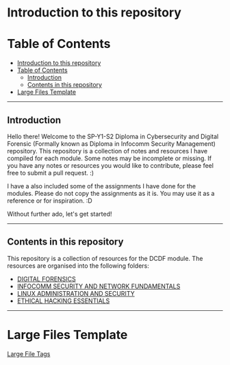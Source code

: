 # Introduction to this repository

# Table of Contents
- [Introduction to this repository](#introduction-to-this-repository)
- [Table of Contents](#table-of-contents)
  - [Introduction](#introduction)
  - [Contents in this repository](#contents-in-this-repository)
- [Large Files Template](#large-files-template)


-----------------
## Introduction

Hello there! Welcome to the SP-Y1-S2 Diploma in Cybersecurity and Digital Forensic (Formally known as Diploma in Infocomm Security Management) repository. This repository is a collection of notes and resources I have compiled for each module. Some notes may be incomplete or missing. If you have any notes or resources you would like to contribute, please feel free to submit a pull request. :)

I have a also included some of the assignments I have done for the modules. Please do not copy the assignments as it is. You may use it as a reference or for inspiration. :D

Without further ado, let's get started!

-----------------
## Contents in this repository
This repository is a collection of resources for the DCDF module. The resources are organised into the following folders:

- [DIGITAL FORENSICS](./DIGITAL%20FORENSICS%20AND%20INVESTIGATION) 
- [INFOCOMM SECURITY AND NETWORK FUNDAMENTALS](./INFOCOMM%20SECURITY%20AND%20NETWORK%20FUNDAMENTALS)
- [LINUX ADMINISTRATION AND SECURITY](./LINUX%20ADMINISTRATION%20AND%20SECURITY)
- [ETHICAL HACKING ESSENTIALS](./ETHICAL%20HACKING%20ESSENTIALS)
-----------------
# Large Files Template
[Large File Tags](https://github.com/StepSisStuck/DISM-SP-Y1-S2-ClassNotes/tags)


